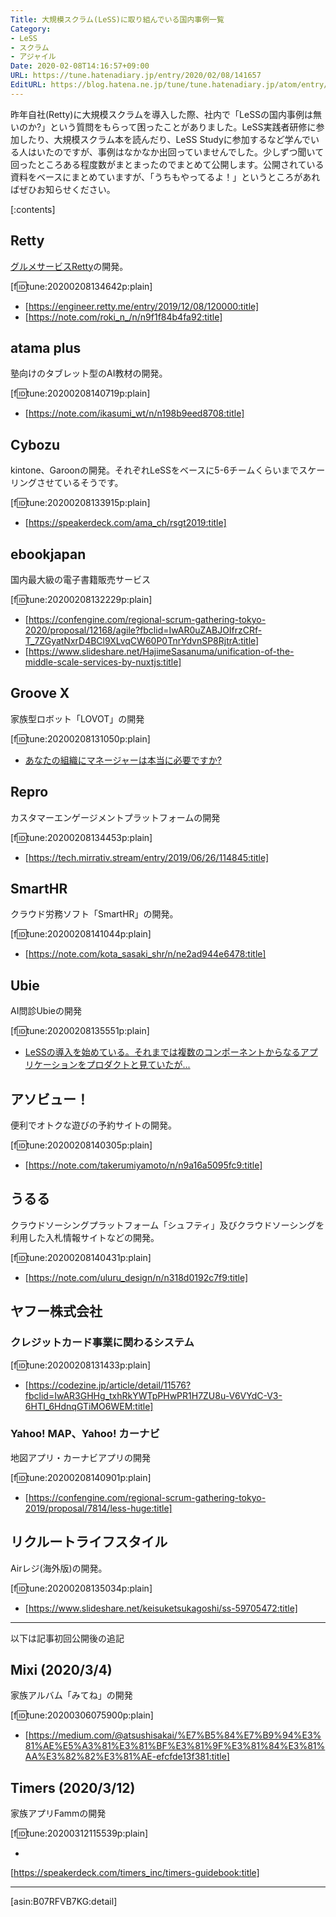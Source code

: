 ```yaml
---
Title: 大規模スクラム(LeSS)に取り組んでいる国内事例一覧
Category:
- LeSS
- スクラム
- アジャイル
Date: 2020-02-08T14:16:57+09:00
URL: https://tune.hatenadiary.jp/entry/2020/02/08/141657
EditURL: https://blog.hatena.ne.jp/tune/tune.hatenadiary.jp/atom/entry/26006613507873318
---
```


昨年自社(Retty)に大規模スクラムを導入した際、社内で「LeSSの国内事例は無いのか?」という質問をもらって困ったことがありました。LeSS実践者研修に参加したり、大規模スクラム本を読んだり、LeSS Studyに参加するなど学んでいる人はいたのですが、事例はなかなか出回っていませんでした。少しずつ聞いて回ったところある程度数がまとまったのでまとめて公開します。公開されている資料をベースにまとめていますが、「うちもやってるよ！」というところがあればぜひお知らせください。

[:contents]

## Retty

[グルメサービスRetty](https://retty.me/)の開発。

[f:id:tune:20200208134642p:plain]

- [https://engineer.retty.me/entry/2019/12/08/120000:title]
- [https://note.com/roki_n_/n/n9f1f84b4fa92:title]

## atama plus

塾向けのタブレット型のAI教材の開発。

[f:id:tune:20200208140719p:plain]

- [https://note.com/ikasumi_wt/n/n198b9eed8708:title]

## Cybozu

kintone、Garoonの開発。それぞれLeSSをベースに5-6チームくらいまでスケーリングさせているそうです。

[f:id:tune:20200208133915p:plain]

- [https://speakerdeck.com/ama_ch/rsgt2019:title]

## ebookjapan

国内最大級の電子書籍販売サービス

[f:id:tune:20200208132229p:plain]

- [https://confengine.com/regional-scrum-gathering-tokyo-2020/proposal/12168/agile?fbclid=IwAR0uZABJOIfrzCRf-T_7ZGyatNxrD4BCl9XLvqCW60P0TnrYdvnSP8RjtrA:title]
- [https://www.slideshare.net/HajimeSasanuma/unification-of-the-middle-scale-services-by-nuxtjs:title]

## Groove X

家族型ロボット「LOVOT」の開発

[f:id:tune:20200208131050p:plain]

- [あなたの組織にマネージャーは本当に必要ですか?](https://www.agilejapan.org/2019/session/east1-1_GXSM.pdf)

## Repro

カスタマーエンゲージメントプラットフォームの開発

[f:id:tune:20200208134453p:plain]

- [https://tech.mirrativ.stream/entry/2019/06/26/114845:title]

## SmartHR

クラウド労務ソフト「SmartHR」の開発。

[f:id:tune:20200208141044p:plain]

- [https://note.com/kota_sasaki_shr/n/ne2ad944e6478:title]

## Ubie

AI問診Ubieの開発

[f:id:tune:20200208135551p:plain]

- [LeSSの導入を始めている。それまでは複数のコンポーネントからなるアプリケーションをプロダクトと見ていたが...](https://twitter.com/ive0209/status/1198218359185133568?s=21)

## アソビュー！

便利でオトクな遊びの予約サイトの開発。

[f:id:tune:20200208140305p:plain]

- [https://note.com/takerumiyamoto/n/n9a16a5095fc9:title]

## うるる

クラウドソーシングプラットフォーム「シュフティ」及びクラウドソーシングを利用した入札情報サイトなどの開発。

[f:id:tune:20200208140431p:plain]

- [https://note.com/uluru_design/n/n318d0192c7f9:title]

## ヤフー株式会社

### クレジットカード事業に関わるシステム

[f:id:tune:20200208131433p:plain]

- [https://codezine.jp/article/detail/11576?fbclid=IwAR3GHHg_txhRkYWTpPHwPR1H7ZU8u-V6VYdC-V3-6HTI_6HdnqGTiMO6WEM:title]

### Yahoo! MAP、Yahoo! カーナビ

地図アプリ・カーナビアプリの開発

[f:id:tune:20200208140901p:plain]

- [https://confengine.com/regional-scrum-gathering-tokyo-2019/proposal/7814/less-huge:title]

## リクルートライフスタイル

Airレジ(海外版)の開発。

[f:id:tune:20200208135034p:plain]

- [https://www.slideshare.net/keisuketsukagoshi/ss-59705472:title]

---

以下は記事初回公開後の追記

## Mixi (2020/3/4)

家族アルバム「みてね」の開発

[f:id:tune:20200306075900p:plain]
- [https://medium.com/@atsushisakai/%E7%B5%84%E7%B9%94%E3%81%AE%E5%A3%81%E3%81%BF%E3%81%9F%E3%81%84%E3%81%AA%E3%82%82%E3%81%AE-efcfde13f381:title]

## Timers (2020/3/12)

家族アプリFammの開発

[f:id:tune:20200312115539p:plain]

- 
[https://speakerdeck.com/timers_inc/timers-guidebook:title]

---

[asin:B07RFVB7KG:detail]


